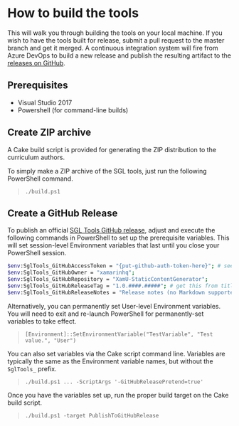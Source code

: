 # How to build the tools

This will walk you through building the tools on your local machine. If you wish to have the tools built for release, submit a pull request to the master branch and get it merged. A continuous integration system will fire from Azure DevOps to build a new release and publish the resulting artifact to the [releases on GitHub](https://github.com/xamarinhq/XamU-StaticContentGenerator/releases).

## Prerequisites
- Visual Studio 2017
- Powershell (for command-line builds)

## Create ZIP archive

A Cake build script is provided for generating the ZIP distribution to the curriculum authors.

To simply make a ZIP archive of the SGL tools, just run the following PowerShell command.

> `./build.ps1`

## Create a GitHub Release

To publish an official [SGL Tools GitHub release](github.com/xamarin/XamarinUniversity/releases), adjust and execute the following commands in PowerShell to set up the prerequisite variables. This will set session-level Environment variables that last until you close your PowerShell session.

```bash
$env:SglTools_GitHubAccessToken = "{put-github-auth-token-here}"; # see: https://github.com/settings/tokens
$env:SglTools_GitHubOwner = "xamarinhq";
$env:SglTools_GitHubRepository = "XamU-StaticContentGenerator";
$env:SglTools_GitHubReleaseTag = "1.0.####.#####"; # get this from title of running SGL Previewer
$env:SglTools_GitHubReleaseNotes = "Release notes (no Markdown supported yet, but it can be edited later)";
```

Alternatively, you can permanently set User-level Environment variables. You will need to exit and re-launch PowerShell for permanently-set variables to take effect.

> `[Environment]::SetEnvironmentVariable("TestVariable", "Test value.", "User")`

You can also set variables via the Cake script command line. Variables are typically the same as the Environment variable names, but without the `SglTools_` prefix.

> `./build.ps1 ... -ScriptArgs '-GitHubReleasePretend=true'`

Once you have the variables set up, run the proper build target on the Cake build script.

> `./build.ps1 -target PublishToGitHubRelease`
